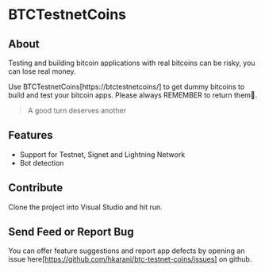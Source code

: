 # BTCTestnetCoins

## About

Testing and building bitcoin applications with real bitcoins can be risky, you can lose real money.

Use BTCTestnetCoins[https://btctestnetcoins/] to get dummy bitcoins to build and test your bitcoin apps.
Please always REMEMBER to return them💚.

> A good turn deserves another

## Features

* Support for Testnet, Signet and Lightning Network
* Bot detection

## Contribute

Clone the project into Visual Studio and hit run.

## Send Feed or Report Bug

You can offer feature suggestions and report app defects by 
opening an issue here[https://github.com/hkarani/btc-testnet-coins/issues] on github.








